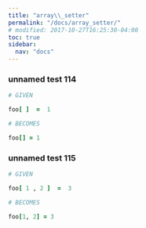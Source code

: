 ```yaml
---
title: "array\\_setter"
permalink: "/docs/array_setter/"
# modified: 2017-10-27T16:25:30-04:00
toc: true
sidebar:
  nav: "docs"
---
```

### unnamed test 114
```ruby
# GIVEN

foo[ ]  =  1

```
```ruby
# BECOMES

foo[] = 1
```
### unnamed test 115
```ruby
# GIVEN

foo[ 1 , 2 ]  =  3

```
```ruby
# BECOMES

foo[1, 2] = 3
```
